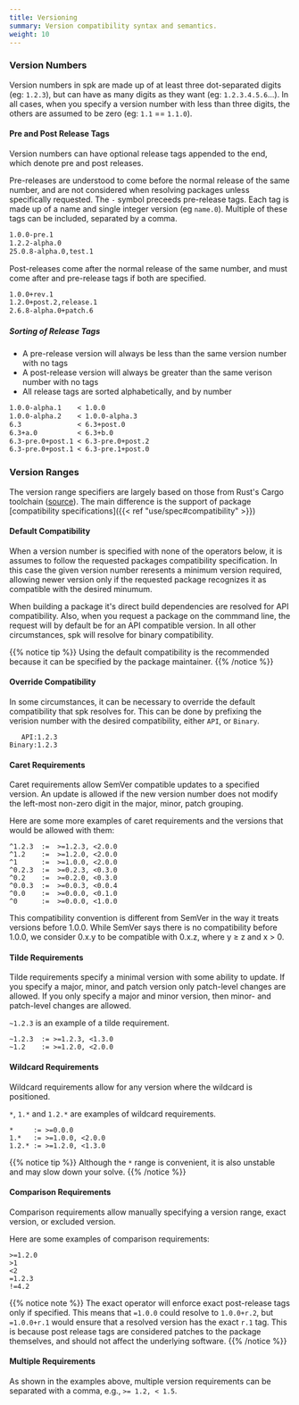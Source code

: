 ```yaml
---
title: Versioning
summary: Version compatibility syntax and semantics.
weight: 10
---
```


### Version Numbers

Version numbers in spk are made up of at least three dot-separated digits (eg: `1.2.3`), but can have as many digits as they want (eg: `1.2.3.4.5.6`...). In all cases, when you specify a version number with less than three digits, the others are assumed to be zero (eg: `1.1` == `1.1.0`).

#### Pre and Post Release Tags

Version numbers can have optional release tags appended to the end, which denote pre and post releases.

Pre-releases are understood to come before the normal release of the same number, and are not considered when resolving packages unless specifically requested. The `-` symbol preceeds pre-release tags. Each tag is made up of a name and single integer version (eg `name.0`). Multiple of these tags can be included, separated by a comma.

```txt
1.0.0-pre.1
1.2.2-alpha.0
25.0.8-alpha.0,test.1
```

Post-releases come after the normal release of the same number, and must come after and pre-release tags if both are specified.

```txt
1.0.0+rev.1
1.2.0+post.2,release.1
2.6.8-alpha.0+patch.6
```

##### Sorting of Release Tags

- A pre-release version will always be less than the same version number with no tags
- A post-release version will always be greater than the same verison number with no tags
- All release tags are sorted alphabetically, and by number

```txt
1.0.0-alpha.1    < 1.0.0
1.0.0-alpha.2    < 1.0.0-alpha.3
6.3              < 6.3+post.0
6.3+a.0          < 6.3+b.0
6.3-pre.0+post.1 < 6.3-pre.0+post.2
6.3-pre.0+post.1 < 6.3-pre.1+post.0
```

### Version Ranges

The version range specifiers are largely based on those from Rust's Cargo toolchain ([source](https://doc.rust-lang.org/cargo/reference/specifying-dependencies.html)). The main difference is the support of package [compatibility specifications]({{< ref "use/spec#compatibility" >}})

#### Default Compatibility

When a version number is specified with none of the operators below, it is assumes to follow the requested packages compatibility specification. In this case the given version number reresents a minimum version required, allowing newer version only if the requested package recognizes it as compatible with the desired minumum.

When building a package it's direct build dependencies are resolved for API compatibility. Also, when you request a package on the commmand line, the request will by default be for an API compatible version. In all other circumstances, spk will resolve for binary compatibility.

{{% notice tip %}}
Using the default compatibility is the recommended because it can be specified by the package maintainer.
{{% /notice %}}

#### Override Compatibility

In some circumstances, it can be necessary to override the default compatibility that spk resolves for. This can be done by prefixing the verision number with the desired compatibility, either `API`, or `Binary`.

```
   API:1.2.3
Binary:1.2.3
```

#### Caret Requirements

Caret requirements allow SemVer compatible updates to a specified version. An update is allowed if the new version number does not modify the left-most non-zero digit in the major, minor, patch grouping.

Here are some more examples of caret requirements and the versions that would be allowed with them:

```
^1.2.3  :=  >=1.2.3, <2.0.0
^1.2    :=  >=1.2.0, <2.0.0
^1      :=  >=1.0.0, <2.0.0
^0.2.3  :=  >=0.2.3, <0.3.0
^0.2    :=  >=0.2.0, <0.3.0
^0.0.3  :=  >=0.0.3, <0.0.4
^0.0    :=  >=0.0.0, <0.1.0
^0      :=  >=0.0.0, <1.0.0
```

This compatibility convention is different from SemVer in the way it treats versions before 1.0.0. While SemVer says there is no compatibility before 1.0.0, we consider 0.x.y to be compatible with 0.x.z, where y ≥ z and x > 0.

#### Tilde Requirements

Tilde requirements specify a minimal version with some ability to update. If you specify a major, minor, and patch version only patch-level changes are allowed. If you only specify a major and minor version, then minor- and patch-level changes are allowed.

`~1.2.3` is an example of a tilde requirement.

```
~1.2.3  := >=1.2.3, <1.3.0
~1.2    := >=1.2.0, <2.0.0
```

#### Wildcard Requirements

Wildcard requirements allow for any version where the wildcard is positioned.

`*`, `1.*` and `1.2.*` are examples of wildcard requirements.

```
*     := >=0.0.0
1.*   := >=1.0.0, <2.0.0
1.2.* := >=1.2.0, <1.3.0
```

{{% notice tip %}}
Although the `*` range is convenient, it is also unstable and may slow down your solve.
{{% /notice %}}

#### Comparison Requirements

Comparison requirements allow manually specifying a version range, exact version, or excluded version.

Here are some examples of comparison requirements:

```
>=1.2.0
>1
<2
=1.2.3
!=4.2
```

{{% notice note %}}
The exact operator will enforce exact post-release tags only if specified. This means that `=1.0.0` could resolve to `1.0.0+r.2`, but `=1.0.0+r.1` would ensure that a resolved version has the exact `r.1` tag. This is because post release tags are considered patches to the package themselves, and should not affect the underlying software.
{{% /notice %}}

#### Multiple Requirements

As shown in the examples above, multiple version requirements can be separated with a comma, e.g., `>= 1.2, < 1.5`.
